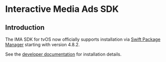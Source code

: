 # Interactive Media Ads SDK

## Introduction

The IMA SDK for tvOS now officially supports installation via
[Swift Package Manager](https://swift.org/package-manager/) starting with
version 4.8.2.

See the [developer documentation](https://developers.google.com/interactive-media-ads/docs/sdks/tvos/client-side#2_add_the_ima_sdk_to_the_xcode_project)
for installation details.

